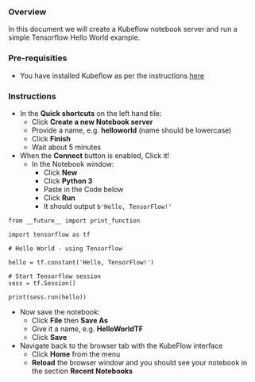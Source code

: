 ### Overview

In this document we will create a Kubeflow notebook server and run a simple Tensorflow Hello World example.

### Pre-requisities

- You have installed Kubeflow as per the instructions [here](https://github.com/bluedata-community/bluedata-demo-env-aws-terraform/blob/master/docs/README-KUBEFLOW.md)

### Instructions

- In the **Quick shortcuts** on the left hand tile:
  - Click **Create a new Notebook server**
  - Provide a name, e.g. **helloworld** (name should be lowercase)
  - Click **Finish**
  - Wait about 5 minutes
- When the **Connect** button is enabled, Click it!
  - In the Notebook window:
    - Click **New**
    - Click **Python 3**
    - Paste in the Code below
    - Click **Run**
    - It should output `b'Hello, TensorFlow!'`
    
```
from __future__ import print_function

import tensorflow as tf

# Hello World - using Tensorflow

hello = tf.constant('Hello, TensorFlow!')

# Start Tensorflow session
sess = tf.Session()

print(sess.run(hello))
```

- Now save the notebook:
  - Click **File** then **Save As**
  - Give it a name, e.g. **HelloWorldTF**
  - Click **Save**
- Navigate back to the browser tab with the KubeFlow interface
  - Click **Home** from the menu
  - **Reload** the browser window and you should see your notebook in the section **Recent Notebooks**

